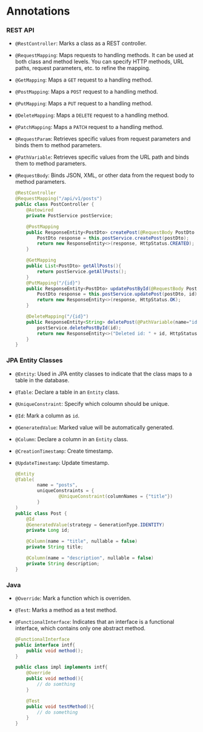 # Annotations

### REST API

- `@RestController`: Marks a class as a REST controller.

- `@RequestMapping`: Maps requests to handling methods. It can be used at both class and method levels. You can specify HTTP methods, URL paths, request parameters, etc. to refine the mapping.

- `@GetMapping`: Maps a `GET` request to a handling method.

- `@PostMapping`: Maps a `POST` request to a handling method.

- `@PutMapping`: Maps a `PUT` request to a handling method.

- `@DeleteMapping`: Maps a `DELETE` request to a handling method.

- `@PatchMapping`: Maps a `PATCH` request to a handling method.

- `@RequestParam`: Retrieves specific values from request parameters and binds them to method parameters.

- `@PathVariable`: Retrieves specific values from the URL path and binds them to method parameters.

- `@RequestBody`: Binds JSON, XML, or other data from the request body to method parameters.

  ```java
  @RestController
  @RequestMapping("/api/v1/posts")
  public class PostController {
      @Autowired
      private PostService postService;

      @PostMapping
      public ResponseEntity<PostDto> createPost(@RequestBody PostDto postDto){
          PostDto response = this.postService.createPost(postDto);
          return new ResponseEntity<>(response, HttpStatus.CREATED);
      }

      @GetMapping
      public List<PostDto> getAllPosts(){
          return postService.getAllPosts();
      }
      @PutMapping("/{id}")
      public ResponseEntity<PostDto> updatePostById(@RequestBody PostDto postDto, @PathVariable(name="id") long id){
          PostDto response = this.postService.updatePost(postDto, id);
          return new ResponseEntity<>(response, HttpStatus.OK);
      }

      @DeleteMapping("/{id}")
      public ResponseEntity<String> deletePost(@PathVariable(name="id") long id){
          postService.deletePostById(id);
          return new ResponseEntity<>("Deleted id: " + id, HttpStatus.OK);
      }
  }
  ```

### JPA Entity Classes

- `@Entity`: Used in JPA entity classes to indicate that the class maps to a table in the database.

- `@Table`: Declare a table in an `Entity` class.

- `@UniqueConstraint`: Specify which coloumn should be unique.

- `@Id`: Mark a column as `id`.

- `@GeneratedValue`: Marked value will be automatically generated.

- `@Column`: Declare a column in an `Entity` class.

- `@CreationTimestamp`: Create timestamp.

- `@UpdateTimestamp`: Update timestamp.

  ```java
  @Entity
  @Table(
          name = "posts",
          uniqueConstraints = {
                  @UniqueConstraint(columnNames = {"title"})
          }
  )
  public class Post {
      @Id
      @GeneratedValue(strategy = GenerationType.IDENTITY)
      private Long id;

      @Column(name = "title", nullable = false)
      private String title;

      @Column(name = "description", nullable = false)
      private String description;
  }
  ```

### Java

- `@Override`: Mark a function which is overriden.

- `@Test`: Marks a method as a test method.

- `@FunctionalInterface`: Indicates that an interface is a functional interface, which contains only one abstract method.

  ```java
  @FunctionalInterface
  public interface intf{
      public void method();
  }

  public class impl implements intf{
      @Override
      public void method(){
          // do somthing
      }

      @Test
      public void testMethod(){
          // do something
      }
  }
  ```
